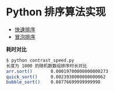 # Python 排序算法实现

- [快速排序](quick_sort.py)
- [冒泡排序](bubble_sort.py)

**耗时对比**

```bash
$ python contrast_speed.py
长度为 1000 的随机数数组排序时长对比
arr.sort()       0.00019700000000000273
quick_sort()     0.0023930000000000062
bubble_sort()    0.08776699999999998
```
